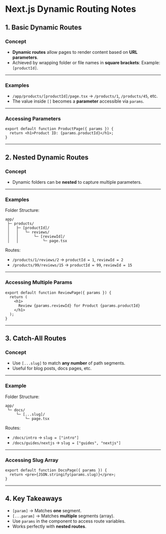 # Next.js Dynamic Routing Notes

## 1. Basic Dynamic Routes

### Concept

* **Dynamic routes** allow pages to render content based on **URL parameters**.
* Achieved by wrapping folder or file names in **square brackets**:
  Example: `[productId]`.

---

### Examples

* `/app/products/[productId]/page.tsx` → `/products/1`, `/products/45`, etc.
* The value inside `[]` becomes a **parameter** accessible via `params`.

---

### Accessing Parameters

```tsx
export default function ProductPage({ params }) {
  return <h1>Product ID: {params.productId}</h1>;
}
```

---

## 2. Nested Dynamic Routes

### Concept

* Dynamic folders can be **nested** to capture multiple parameters.

---

### Examples

Folder Structure:

```
app/
 ├─ products/
 │   ├─ [productId]/
 │   │   └─ reviews/
 │   │       └─ [reviewId]/
 │   │           └─ page.tsx
```

Routes:

* `/products/1/reviews/2` → `productId = 1`, `reviewId = 2`
* `/products/99/reviews/15` → `productId = 99`, `reviewId = 15`

---

### Accessing Multiple Params

```tsx
export default function ReviewPage({ params }) {
  return (
    <h1>
      Review {params.reviewId} for Product {params.productId}
    </h1>
  );
}
```

---

## 3. Catch-All Routes

### Concept

* Use `[...slug]` to match **any number** of path segments.
* Useful for blog posts, docs pages, etc.

---

### Example

Folder Structure:

```
app/
 └─ docs/
     └─ [...slug]/
         └─ page.tsx
```

Routes:

* `/docs/intro` → `slug = ["intro"]`
* `/docs/guides/nextjs` → `slug = ["guides", "nextjs"]`

---

### Accessing Slug Array

```tsx
export default function DocsPage({ params }) {
  return <pre>{JSON.stringify(params.slug)}</pre>;
}
```

---

## 4. Key Takeaways

* `[param]` → Matches **one** segment.
* `[...param]` → Matches **multiple** segments (array).
* Use `params` in the component to access route variables.
* Works perfectly with **nested routes**.


